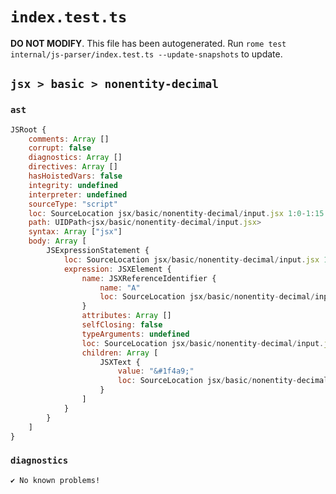 # `index.test.ts`

**DO NOT MODIFY**. This file has been autogenerated. Run `rome test internal/js-parser/index.test.ts --update-snapshots` to update.

## `jsx > basic > nonentity-decimal`

### `ast`

```javascript
JSRoot {
	comments: Array []
	corrupt: false
	diagnostics: Array []
	directives: Array []
	hasHoistedVars: false
	integrity: undefined
	interpreter: undefined
	sourceType: "script"
	loc: SourceLocation jsx/basic/nonentity-decimal/input.jsx 1:0-1:15
	path: UIDPath<jsx/basic/nonentity-decimal/input.jsx>
	syntax: Array ["jsx"]
	body: Array [
		JSExpressionStatement {
			loc: SourceLocation jsx/basic/nonentity-decimal/input.jsx 1:0-1:15
			expression: JSXElement {
				name: JSXReferenceIdentifier {
					name: "A"
					loc: SourceLocation jsx/basic/nonentity-decimal/input.jsx 1:1-1:2
				}
				attributes: Array []
				selfClosing: false
				typeArguments: undefined
				loc: SourceLocation jsx/basic/nonentity-decimal/input.jsx 1:0-1:15
				children: Array [
					JSXText {
						value: "&#1f4a9;"
						loc: SourceLocation jsx/basic/nonentity-decimal/input.jsx 1:3-1:11
					}
				]
			}
		}
	]
}
```

### `diagnostics`

```
✔ No known problems!

```
